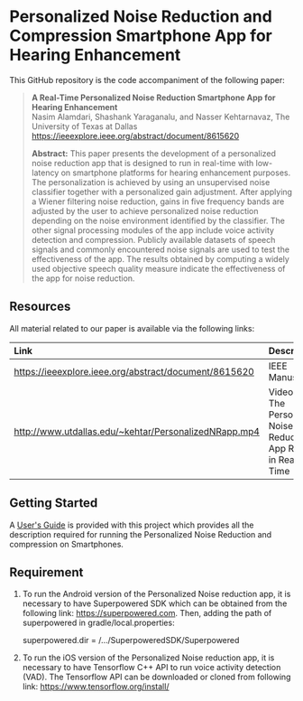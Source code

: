 # Personalized Noise Reduction and Compression Smartphone App for Hearing Enhancement

This GitHub repository is the code accompaniment of the following paper:
> **A Real-Time Personalized Noise Reduction Smartphone App for Hearing Enhancement**<br>
> Nasim Alamdari, Shashank Yaraganalu, and Nasser Kehtarnavaz, The University of Texas at Dallas<br>
> https://ieeexplore.ieee.org/abstract/document/8615620<br>
>
> **Abstract:** This paper presents the development of a personalized noise reduction app that is designed to run in real-time with low-latency on smartphone platforms for hearing enhancement purposes. The personalization is achieved by using an unsupervised noise classifier together with a personalized gain adjustment. After applying a Wiener filtering noise reduction, gains in five frequency bands are adjusted by the user to achieve personalized noise reduction depending on the noise environment identified by the classifier. The other signal processing modules of the app include voice activity detection and compression. Publicly available datasets of speech signals and commonly encountered noise signals are used to test the effectiveness of the app. The results obtained by computing a widely used objective speech quality measure indicate the effectiveness of the app for noise reduction.

## Resources

All material related to our paper is available via the following links:

|**Link**|Description
|:-------|:----------
|https://ieeexplore.ieee.org/abstract/document/8615620| IEEE Manuscript
|http://www.utdallas.edu/~kehtar/PersonalizedNRapp.mp4| Video Clip of The Personalized Noise Reduction App Running in Real-Time


## Getting Started

A [User's Guide](Users-Guide-PersonalizedNoiseReduction.pdf) is provided with this project which provides all the description required for running the Personalized Noise Reduction and compression on Smartphones.

Requirement
-------------------
1. To run the Android version of the Personalized Noise reduction app, it is necessary to have Superpowered SDK which can be obtained from the following link: https://superpowered.com.
Then, adding the path of superpowered in gradle/local.properties:

    superpowered.dir = /.../SuperpoweredSDK/Superpowered

2. To run the iOS version of the Personalized Noise reduction app, it is necessary to have Tensorflow C++ API to run voice activity detection (VAD). The Tensorflow API can be downloaded or cloned from following link: https://www.tensorflow.org/install/
